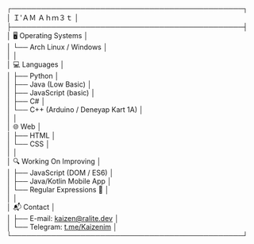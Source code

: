 ┌───────────────────────────────────────────────┐     
│                Ｉ'ＡＭ  Ａｈｍ３ｔ              │   
├───────────────────────────────────────────────┤     
│  🖥️  Operating Systems                        │   
│     └── Arch Linux / Windows                  │   
│                                               │   
│  💻  Languages                                │   
│     ├── Python                                │   
│     ├── Java (Low Basic)                      │   
│     ├── JavaScript (basic)                    │    
│     ├── C#                                    │   
│     └── C++ (Arduino / Deneyap Kart 1A)       │   
│                                               │   
│  🌐  Web                                      │    
│     ├── HTML                                  │   
│     └── CSS                                   │   
│                                               │   
│  🔍  Working On Improving                     │   
│     ├── JavaScript (DOM / ES6)                │   
│     ├── Java/Kotlin Mobile App                │   
│     └── Regular Expressions 🤯               │  
│                                               │   
│  📬  Contact                                  │  
│     ├── E-mail:     kaizen@ralite.dev         │   
│     └── Telegram:  [t.me/Kaizenim](https://t.me/Kaizenim) │   
└───────────────────────────────────────────────┘   

